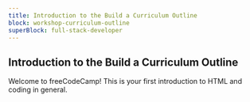 ```yaml
---
title: Introduction to the Build a Curriculum Outline
block: workshop-curriculum-outline
superBlock: full-stack-developer
---
```


## Introduction to the Build a Curriculum Outline

Welcome to freeCodeCamp! This is your first introduction to HTML and coding in general.
